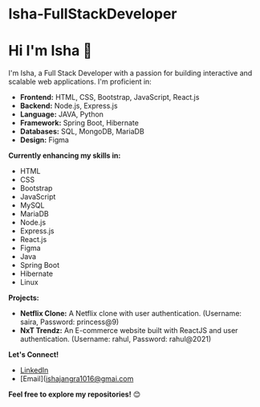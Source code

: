 # Isha-FullStackDeveloper
# Hi I'm Isha 👋

I'm Isha, a Full Stack Developer with a passion for building interactive and scalable web applications. I'm proficient in:

- **Frontend:** HTML, CSS, Bootstrap, JavaScript, React.js
- **Backend:** Node.js, Express.js
- **Language:** JAVA, Python
- **Framework:** Spring Boot, Hibernate
- **Databases:** SQL, MongoDB, MariaDB
- **Design:** Figma

**Currently enhancing my skills in:**

- HTML
- CSS
- Bootstrap
- JavaScript
- MySQL
- MariaDB
- Node.js
- Express.js
- React.js
- Figma
- Java
- Spring Boot
- Hibernate
- Linux

**Projects:**

- **Netflix Clone:** A Netflix clone with user authentication. (Username: saira, Password: princess@9)
- **NxT Trendz:** An E-commerce website built with ReactJS and user authentication. (Username: rahul, Password: rahul@2021)

**Let's Connect!**

- [LinkedIn](https://www.linkedin.com/in/isha-jangra-6aa3a1233/)
- [Email](ishajangra1016@gmai.com

**Feel free to explore my repositories!** 😊
